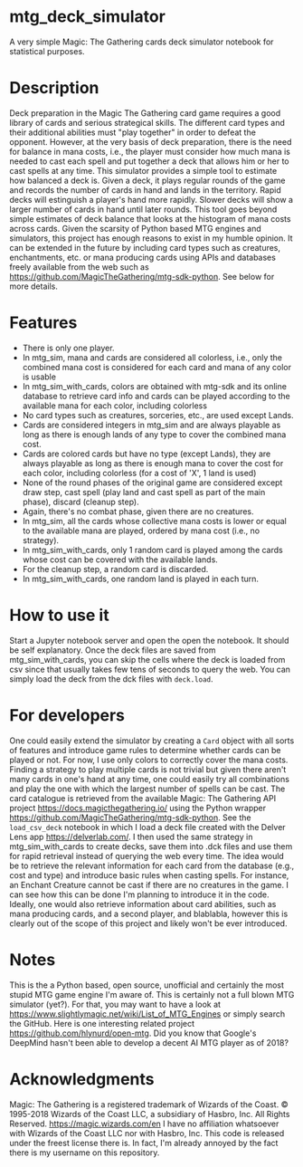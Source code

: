 # mtg_deck_simulator
A very simple Magic: The Gathering cards deck simulator notebook for statistical purposes.

# Description
Deck preparation in the Magic The Gathering card game requires a good library of cards and serious strategical skills.
The different card types and their additional abilities must "play together" in order to defeat the opponent.
However, at the very basis of deck preparation, there is the need for balance in mana costs, i.e., the player must consider how much mana is needed to cast each spell and put together a deck that allows him or her to cast spells at any time.
This simulator provides a simple tool to estimate how balanced a deck is.
Given a deck, it plays regular rounds of the game and records the number of cards in hand and lands in the territory.
Rapid decks will estinguish a player's hand more rapidly.
Slower decks will show a larger number of cards in hand until later rounds.
This tool goes beyond simple estimates of deck balance that looks at the histogram of mana costs across cards.
Given the scarsity of Python based MTG engines and simulators, this project has enough reasons to exist in my humble opinion.
It can be extended in the future by including card types such as creatures, enchantments, etc. or mana producing cards using APIs and databases freely available from the web such as https://github.com/MagicTheGathering/mtg-sdk-python.
See below for more details.

# Features
- There is only one player.
- In mtg_sim, mana and cards are considered all colorless, i.e., only the combined mana cost is considered for each card and mana of any color is usable
- In mtg_sim_with_cards, colors are obtained with mtg-sdk and its online database to retrieve card info and cards can be played according to the available mana for each color, including colorless
- No card types such as creatures, sorceries, etc., are used except Lands.
- Cards are considered integers in mtg_sim and are always playable as long as there is enough lands of any type to cover the combined mana cost.
- Cards are colored cards but have no type (except Lands), they are always playable as long as there is enough mana to cover the cost for each color, including colorless (for a cost of 'X', 1 land is used)
- None of the round phases of the original game are considered except draw step, cast spell (play land and cast spell as part of the main phase), discard (cleanup step).
- Again, there's no combat phase, given there are no creatures.
- In mtg_sim, all the cards whose collective mana costs is lower or equal to the available mana are played, ordered by mana cost (i.e., no strategy).
- In mtg_sim_with_cards, only 1 random card is played among the cards whose cost can be covered with the available lands.
- For the cleanup step, a random card is discarded.
- In mtg_sim_with_cards, one random land is played in each turn.

# How to use it
Start a Jupyter notebook server and open the open the notebook.
It should be self explanatory.
Once the deck files are saved from mtg_sim_with_cards, you can skip the cells where the deck is loaded from csv since that usually takes few tens of seconds to query the web.
You can simply load the deck from the dck files with `deck.load`.

# For developers
One could easily extend the simulator by creating a `Card` object with all sorts of features and introduce game rules to determine whether cards can be played or not.
For now, I use only colors to correctly cover the mana costs.
Finding a strategy to play multiple cards is not trivial but given there aren't many cards in one's hand at any time, one could easily try all combinations and play the one with which the largest number of spells can be cast.
The card catalogue is retrieved from the available Magic: The Gathering API project https://docs.magicthegathering.io/ using the Python wrapper https://github.com/MagicTheGathering/mtg-sdk-python.
See the `load_csv_deck` notebook in which I load a deck file created with the Delver Lens app https://delverlab.com/.
I then used the same strategy in mtg_sim_with_cards to create decks, save them into .dck files and use them for rapid retrieval instead of querying the web every time.
The idea would be to retrieve the relevant information for each card from the database (e.g., cost and type) and introduce basic rules when casting spells.
For instance, an Enchant Creature cannot be cast if there are no creatures in the game.
I can see how this can be done I'm planning to introduce it in the code.
Ideally, one would also retrieve information about card abilities, such as mana producing cards, and a second player, and blablabla, however this is clearly out of the scope of this project and likely won't be ever introduced.

# Notes
This is the a Python based, open source, unofficial and certainly the most stupid MTG game engine I'm aware of.
This is certainly not a full blown MTG simulator (yet?).
For that, you may want to have a look at https://www.slightlymagic.net/wiki/List_of_MTG_Engines or simply search the GitHub.
Here is one interesting related project https://github.com/hlynurd/open-mtg.
Did you know that Google's DeepMind hasn't been able to develop a decent AI MTG player as of 2018?

# Acknowledgments
Magic: The Gathering is a registered trademark of Wizards of the Coast.
© 1995-2018 Wizards of the Coast LLC, a subsidiary of Hasbro, Inc. All Rights Reserved.
https://magic.wizards.com/en
I have no affiliation whatsoever with Wizards of the Coast LLC nor with Hasbro, Inc.
This code is released under the freest license there is.
In fact, I'm already annoyed by the fact there is my username on this repository.
